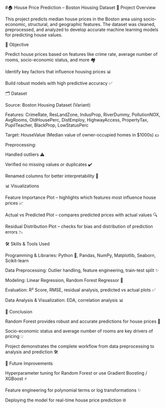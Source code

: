 #🏠 House Price Prediction – Boston Housing Dataset
📌 Project Overview

This project predicts median house prices in the Boston area using socio-economic, structural, and geographic features. The dataset was cleaned, preprocessed, and analyzed to develop accurate machine learning models for predicting house values.

🎯 Objective

Predict house prices based on features like crime rate, average number of rooms, socio-economic status, and more 🏘️

Identify key factors that influence housing prices 📊

Build robust models with high predictive accuracy ✅

🗂️ Dataset

Source: Boston Housing Dataset (Variant)

Features:
CrimeRate, ResLandZone, IndusProp, RiverDummy, PollutionNOX, AvgRooms, OldHousePerc, DistEmploy, HighwayAccess, PropertyTax, PupilTeacher, BlackProp, LowStatusPerc

Target: HouseValue (Median value of owner-occupied homes in $1000s) 💵

Preprocessing:

Handled outliers ⚠️

Verified no missing values or duplicates ✔️

Renamed columns for better interpretability 📝

📊 Visualizations

Feature Importance Plot – highlights which features most influence house prices 📈

Actual vs Predicted Plot – compares predicted prices with actual values 🔍

Residual Distribution Plot – checks for bias and distribution of prediction errors 📉

🛠️ Skills & Tools Used

Programming & Libraries: Python 🐍, Pandas, NumPy, Matplotlib, Seaborn, Scikit-learn

Data Preprocessing: Outlier handling, feature engineering, train-test split ✨

Modeling: Linear Regression, Random Forest Regressor 🌳

Evaluation: R² Score, RMSE, residual analysis, predicted vs actual plots ✅

Data Analysis & Visualization: EDA, correlation analysis 📊

📌 Conclusion

Random Forest provides robust and accurate predictions for house prices 🌟

Socio-economic status and average number of rooms are key drivers of pricing 💡

Project demonstrates the complete workflow from data preprocessing to analysis and prediction 🛠️

🚀 Future Improvements

Hyperparameter tuning for Random Forest or use Gradient Boosting / XGBoost ⚡

Feature engineering for polynomial terms or log transformations ✨

Deploying the model for real-time house price prediction 🌐
